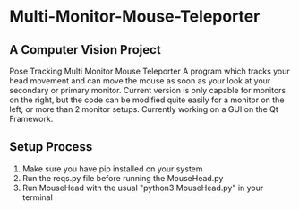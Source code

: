 # Multi-Monitor-Mouse-Teleporter
## A Computer Vision Project
Pose Tracking Multi Monitor Mouse Teleporter
A program which tracks your head movement and can move the mouse as soon as your look at your secondary or primary monitor.
Current version is only capable for monitors on the right, but the code can be modified quite easily for a monitor on the left, or more than 2 monitor setups.
Currently working on a GUI on the Qt Framework.

## Setup Process
1) Make sure you have pip installed on your system
2) Run the reqs.py file before running the MouseHead.py
3) Run MouseHead with the usual "python3 MouseHead.py" in your terminal
